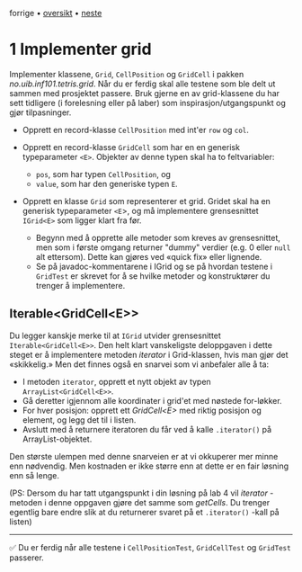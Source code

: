 forrige &bullet; [oversikt](../README.md#steg-for-steg) &bullet; [neste](./02-tegnrutenett.md)

# 1 Implementer grid

Implementer klassene, `Grid`, `CellPosition` og `GridCell` i pakken *no.uib.inf101.tetris.grid*. Når du er ferdig skal alle testene som ble delt ut sammen med prosjektet passere. Bruk gjerne en av grid-klassene du har sett tidligere (i forelesning eller på laber) som inspirasjon/utgangspunkt og gjør tilpasninger.

 - Opprett en record-klasse `CellPosition` med int'er `row` og `col`.
 

 - Opprett en record-klasse `GridCell` som har en en generisk typeparameter `<E>`. Objekter av denne typen skal ha to feltvariabler:
   * `pos`, som har typen `CellPosition`, og 
   * `value`, som har den generiske typen `E`.

 - Opprett en klasse `Grid` som representerer et grid. Gridet skal ha en generisk typeparameter `<E`>, og må implementere grensesnittet `IGrid<E>` som ligger klart fra før. 
    - Begynn med å opprette alle metoder som kreves av grensesnittet, men som i første omgang returner "dummy" verdier (e.g. 0 eller `null` alt ettersom). Dette kan gjøres ved «quick fix» eller lignende.
    - Se på javadoc-kommentarene i IGrid og se på hvordan testene i `GridTest` er skrevet for å se hvilke metoder og konstruktører du trenger å implementere.


## Iterable&lt;GridCell&lt;E&gt;&gt;

Du legger kanskje merke til at `IGrid` utvider grensesnittet `Iterable<GridCell<E>>`. Den helt klart vanskeligste deloppgaven i dette steget er å implementere metoden *iterator* i Grid-klassen, hvis man gjør det «skikkelig.» Men det finnes også en snarvei som vi anbefaler alle å ta:

 - I metoden `iterator`, opprett et nytt objekt av typen `ArrayList<GridCell<E>>`.
 - Gå deretter igjennom alle koordinater i grid'et med nøstede for-løkker.
 - For hver posisjon: opprett ett *GridCell&lt;E&gt;* med riktig posisjon og element, og legg det til i listen.
 - Avslutt med å returnere iteratoren du får ved å kalle `.iterator()` på ArrayList-objektet.

 Den største ulempen med denne snarveien er at vi okkuperer mer minne enn nødvendig. Men kostnaden er ikke større enn at dette er en fair løsning enn så lenge.

 (PS: Dersom du har tatt utgangspunkt i din løsning på lab 4 vil *iterator* -metoden i denne oppgaven gjøre det samme som *getCells*. Du trenger egentlig bare endre slik at du returnerer svaret på et `.iterator()` -kall på listen)

---

:white_check_mark: Du er ferdig når alle testene i `CellPositionTest`, `GridCellTest` og `GridTest` passerer.
